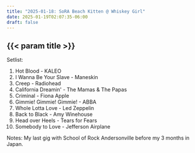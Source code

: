 ```yaml
---
title: "2025-01-18: SoRA Beach Kitten @ Whiskey Girl"
date: 2025-01-19T02:07:35-06:00
draft: false
---
```


## {{< param title >}}

Setlist:
1. Hot Blood - KALEO
2. I Wanna Be Your Slave - Maneskin
3. Creep - Radiohead
4. California Dreamin' - The Mamas & The Papas
5. Criminal - Fiona Apple
6. Gimmie! Gimmie! Gimmie! - ABBA
7. Whole Lotta Love - Led Zeppelin
8. Back to Black - Amy Winehouse
9. Head over Heels - Tears for Fears
10. Somebody to Love - Jefferson Airplane

Notes:
  My last gig with School of Rock Andersonville before my 3 months in Japan.
